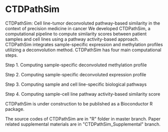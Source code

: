 # CTDPathSim
CTDPathSim: Cell line-tumor deconvoluted pathway-based similarity in the context of precision medicine in cancer 
We developed CTDPathSim, a computational pipeline to compute similarity scores between patient samples and cell lines using a pathway activity-based approach. CTDPathSim integrates sample-specific expression and methylation profiles utilizing a deconvolution method. CTDPathSim has four main computational steps.

 Step 1. Computing sample-specific deconvoluted methylation profile
 
 Step 2. Computing sample-specific deconvoluted expression profile
 
 Step 3. Computing sample and cell line-specific biological pathways
 
 Step 4. Computing sample-cell line pathway activity-based similarity score
 
 CTDPathSim is under construction to be published as a Bioconductor R package.
 
The source codes of CTDPathSim are in "R" folder in master branch.
Paper related supplemental materials are in "CTDPathSim_Supplemental" branch.
